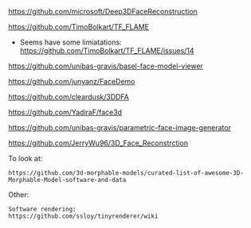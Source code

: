 https://github.com/microsoft/Deep3DFaceReconstruction


https://github.com/TimoBolkart/TF_FLAME
  - Seems have some limiatations: https://github.com/TimoBolkart/TF_FLAME/issues/14

https://github.com/unibas-gravis/basel-face-model-viewer


https://github.com/junyanz/FaceDemo


https://github.com/cleardusk/3DDFA


https://github.com/YadiraF/face3d


https://github.com/unibas-gravis/parametric-face-image-generator


https://github.com/JerryWu96/3D_Face_Reconstrction


To look at:
```
https://github.com/3d-morphable-models/curated-list-of-awesome-3D-Morphable-Model-software-and-data
```

Other:
```
Software rendering:
https://github.com/ssloy/tinyrenderer/wiki
```
